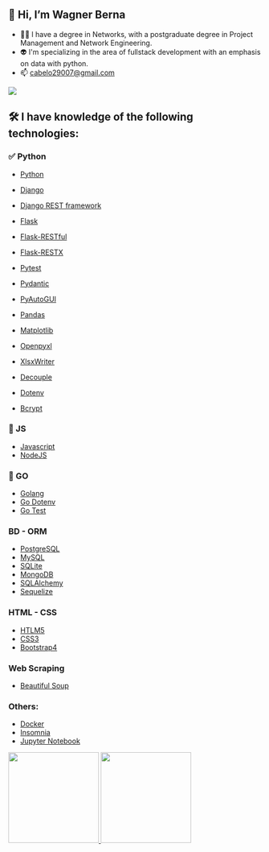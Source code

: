 ## :vulcan_salute: Hi, I’m Wagner Berna
- :man_student: I have a degree in Networks, with a postgraduate degree in Project Management and Network Engineering.
- :alien: I'm specializing in the area of fullstack development with an emphasis on data with python.
- 📫 cabelo29007@gmail.com
<div>
  <a href="https://www.linkedin.com/in/wagnerberna" target="_blank"><img src="https://img.shields.io/badge/-LinkedIn-%230077B5?style=for-the-badge&logo=linkedin&logoColor=white" target="_blank"></a>
</div>

## 🛠 I have knowledge of the following technologies:
  ### :white_check_mark: Python
- [Python](https://www.python.org/)
- [Django](https://www.djangoproject.com/)
- [Django REST framework](https://www.django-rest-framework.org/)
- [Flask](https://flask.palletsprojects.com/)
- [Flask-RESTful](https://flask-restful.readthedocs.io/)
- [Flask-RESTX](https://flask-restx.readthedocs.io/)
- [Pytest](https://docs.pytest.org)
- [Pydantic](https://pydantic-docs.helpmanual.io/)
- [PyAutoGUI](https://pyautogui.readthedocs.io/)
- [Pandas](https://pandas.pydata.org/)
- [Matplotlib](https://matplotlib.org/)
- [Openpyxl](https://openpyxl.readthedocs.io/)
- [XlsxWriter](https://xlsxwriter.readthedocs.io/)

- [Decouple](https://pypi.org/project/python-decouple/)
- [Dotenv](https://pypi.org/project/python-dotenv/)
- [Bcrypt](https://pypi.org/project/bcrypt/)

### 🌱 JS
- [Javascript](https://developer.mozilla.org/en-US/docs/Web/JavaScript)
- [NodeJS](https://nodejs.org/)

### 🌱 GO
- [Golang](https://go.dev/)
- [Go Dotenv](https://github.com/joho/godotenv)
- [Go Test](https://go.dev/doc/tutorial/add-a-test)

### BD - ORM
- [PostgreSQL](https://www.postgresql.org/)
- [MySQL](https://www.mysql.com/)
- [SQLite](https://www.sqlite.org/)
- [MongoDB](https://www.mongodb.com/)
- [SQLAlchemy](https://www.sqlalchemy.org/)
- [Sequelize](https://sequelize.org/)

### HTML - CSS
- [HTLM5](https://developer.mozilla.org/en-US/docs/Glossary/HTML5)
- [CSS3](https://developer.mozilla.org/en-US/docs/Web/CSS)
- [Bootstrap4](https://getbootstrap.com/docs/4.0/getting-started/introduction/)

### Web Scraping
- [Beautiful Soup](https://www.crummy.com/software/BeautifulSoup/)

### Others:
- [Docker](https://www.docker.com/)
- [Insomnia](https://insomnia.rest/)
- [Jupyter Notebook](https://jupyter.org/)

<div>
<a href="https://github.com/wagnerberna">
<img height="180em" src="https://github-readme-stats.vercel.app/api/top-langs/?username=wagnerberna&layout=compact&langs_count=7&theme=dracula"/>
<img height="180em" src="https://github-readme-stats.vercel.app/api?username=wagnerberna&show_icons=true&theme=dracula&include_all_commits=true&count_private=true"/>
</div>
